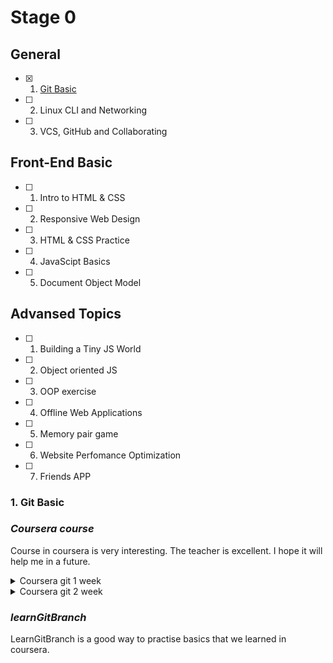 # Stage 0

## General
- [X] 1. [Git Basic](#1-git-basic)
- [ ] 2. Linux CLI and Networking
- [ ] 3. VCS, GitHub and Collaborating

## Front-End Basic
- [ ] 1. Intro to HTML & CSS
- [ ] 2. Responsive Web Design
- [ ] 3. HTML & CSS Practice
- [ ] 4. JavaScipt Basics
- [ ] 5. Document Object Model 

## Advansed Topics
- [ ] 1. Building a Tiny JS World
- [ ] 2. Object oriented JS
- [ ] 3. OOP exercise
- [ ] 4. Offline Web Applications
- [ ] 5. Memory pair game
- [ ] 6. Website Perfomance Optimization 
- [ ] 7. Friends APP

### 1. Git Basic 
###  _Coursera course_

Course in coursera is very interesting. The teacher is excellent. I hope it will help me in a future.
<details><summary>Coursera git 1 week</summary> 

  ![Coursera git 1 week](gitbasic\coursera1.png)
</details>
<details><summary>Coursera git 2 week</summary> 

  ![Coursera git 2 week](gitbasic\coursera1.png)
</details>

### _learnGitBranch_

LearnGitBranch is a good way to practise basics that we learned in coursera.
